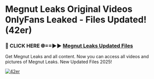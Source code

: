 # Megnut Leaks Original Videos 0nlyFans Leaked - Files Updated! (42er)

<h3>🔴 CLICK HERE 🌐==►► <a href="https://tinyurl.com/4seja8ks" rel="nofollow">Megnut Leaks Updated Files</a></h3>

Get Megnut Leaks and all content. Now you can access all videos and pictures of Megnut Leaks. New Updated Files 2025!

[![42er](https://i.imgur.com/EWjZXRe.gif)](https://tinyurl.com/4seja8ks)
